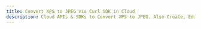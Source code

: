 ---title: Convert XPS to JPEG via Curl SDK in Clouddescription: Cloud APIs & SDKs to Convert XPS to JPEG. Also Create, Edit & Render Microsoft Word & OpenOffice documents in the Cloud.---